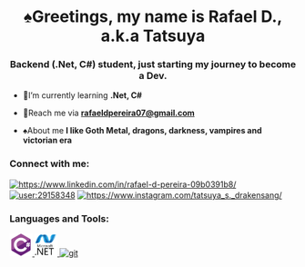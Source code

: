 <h1 align="center">♠️Greetings, my name is Rafael D., a.k.a Tatsuya</h1>
<h3 align="center">Backend (.Net, C#) student, just starting my journey to become a Dev.</h3>

- 📓I’m currently learning **.Net, C#**

- 📲Reach me via **rafaeldpereira07@gmail.com**

- ♠️About me **I like Goth Metal, dragons, darkness, vampires and victorian era**

<h3 align="left">Connect with me:</h3>
<p align="left">
<a href="https://linkedin.com/in/https://www.linkedin.com/in/rafael-d-pereira-09b0391b8/" target="blank"><img align="center" src="https://raw.githubusercontent.com/rahuldkjain/github-profile-readme-generator/master/src/images/icons/Social/linked-in-alt.svg" alt="https://www.linkedin.com/in/rafael-d-pereira-09b0391b8/" height="30" width="40" /></a>
<a href="https://stackoverflow.com/users/user:29158348" target="blank"><img align="center" src="https://raw.githubusercontent.com/rahuldkjain/github-profile-readme-generator/master/src/images/icons/Social/stack-overflow.svg" alt="user:29158348" height="30" width="40" /></a>
<a href="https://instagram.com/https://www.instagram.com/tatsuya_s._drakensang/" target="blank"><img align="center" src="https://raw.githubusercontent.com/rahuldkjain/github-profile-readme-generator/master/src/images/icons/Social/instagram.svg" alt="https://www.instagram.com/tatsuya_s._drakensang/" height="30" width="40" /></a>
</p>

<h3 align="left">Languages and Tools:</h3>
<p align="left"> <a href="https://www.w3schools.com/cs/" target="_blank" rel="noreferrer"> <img src="https://raw.githubusercontent.com/devicons/devicon/master/icons/csharp/csharp-original.svg" alt="csharp" width="40" height="40"/> </a> <a href="https://dotnet.microsoft.com/" target="_blank" rel="noreferrer"> <img src="https://raw.githubusercontent.com/devicons/devicon/master/icons/dot-net/dot-net-original-wordmark.svg" alt="dotnet" width="40" height="40"/> </a> <a href="https://git-scm.com/" target="_blank" rel="noreferrer"> <img src="https://www.vectorlogo.zone/logos/git-scm/git-scm-icon.svg" alt="git" width="40" height="40"/> </a> </p>


